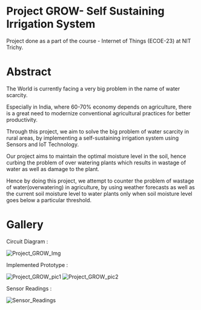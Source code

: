 # Project GROW- Self Sustaining Irrigation System
Project done as a part of the course - Internet of Things (ECOE-23) at NIT Trichy.

# Abstract
The World is currently facing a very big problem in the name of water 
scarcity. 

Especially in India, where 60-70% economy depends on agriculture, 
there is a great need to modernize conventional agricultural practices 
for better productivity. 

Through this project, we aim to solve the big problem of water 
scarcity in rural areas, by implementing a self-sustaining irrigation 
system using Sensors and IoT Technology. 

Our project aims to maintain the optimal moisture level in the soil, 
hence curbing the problem of over watering plants which results in 
wastage of water as well as damage to the plant. 

Hence by doing this project, we attempt to counter the problem of 
wastage of water(overwatering) in agriculture, by using weather 
forecasts as well as the current soil moisture level to water plants only 
when soil moisture level goes below a particular threshold.

# Gallery
Circuit Diagram : 

![Project_GROW_Img](https://github.com/rohit-ash/IoT_Project---Self-Sustaining-Predictive-Irrigation-System/assets/51155103/e63771ba-d4e2-4770-b842-98b06a49d1a4)

Implemented Prototype : 

![Project_GROW_pic1](https://github.com/rohit-ash/IoT_Project---Self-Sustaining-Predictive-Irrigation-System/assets/51155103/7e0eee0c-9c17-4095-95b2-282e6c3e0910) ![Project_GROW_pic2](https://github.com/rohit-ash/IoT_Project---Self-Sustaining-Predictive-Irrigation-System/assets/51155103/9d918eab-da6c-4f27-a027-ddf90b4aa1e0)

Sensor Readings : 

![Sensor_Readings](https://github.com/rohit-ash/IoT_Project---Self-Sustaining-Predictive-Irrigation-System/assets/51155103/c7cc750b-75d2-4868-a7f6-b72c517803b8)

